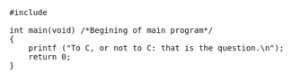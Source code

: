 <pre>
#include <stdio.h>

int main(void) /*Begining of main program*/
{
	printf ("To C, or not to C: that is the question.\n");
	return 0;
}
</pre>
